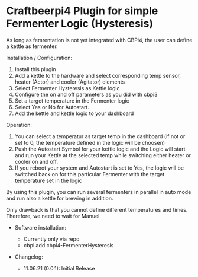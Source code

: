 # Craftbeerpi4 Plugin for simple Fermenter Logic (Hysteresis) 

As long as femrentation is not yet integrated with CBPi4, the user can define a kettle as fermenter.

Installation / Configuration:
1. Install this plugin
2. Add a kettle to the hardware and select corresponding temp sensor, heater (Actor) and cooler (Agitator) elements
3. Select Fermenter Hysteresis as Kettle logic
4. Configure the on and off parameters as you did with cbpi3
5. Set a target temperature in the Fermenter logic
6. Select Yes or No for Autostart.
7. Add the kettle and  kettle logic to your dashboard

Operation:
1. You can select a temperatur as target temp in the dashboard (if not or set to 0, the temperature defined in the logic will be choosen)
2. Push the Autostart Symbol for your kettle logic and the Logic will start and run your Kettle at the selected temp while switching either heater or cooler on and off.
3. If you reboot your system and Autostart is set to Yes, the logic will be switched back on for this particular Fermenter with the target temperature set in the logic

By using this plugin, you can run several fermenters in parallel in auto mode and run also a kettle for brewing in addition.

Only drawback is that you cannot define different temperatures and times. Therefore, we need to wait for Manuel

- Software installation:

	- Currently only via repo
	- cbpi add cbpi4-FermenterHysteresis

- Changelog:

	- 11.06.21 (0.0.1): Initial Release
